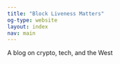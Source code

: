 ```yaml
---
title: "Block Liveness Matters"
og-type: website
layout: index
nav: main
---
```


A blog on crypto, tech, and the West 

